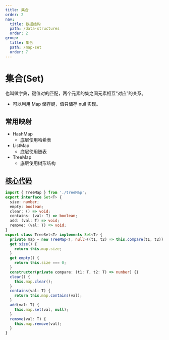 ```yaml
---
title: 集合
order: 2
nav:
  title: 数据结构
  path: /data-structures
  order: 2
group:
  title: 集合
  path: /map-set
  order: 7
---
```


# 集合(Set)

也叫做字典，键值对的匹配，两个元素的集之间元素相互“对应”的关系。

- 可以利用 Map 储存键，值只储存 null 实现。

## 常用映射

- HashMap
  - 底层使用哈希表
- ListMap
  - 底层使用链表
- TreeMap
  - 底层使用树形结构

## [核心代码](https://gitee.com/bestlyg/bestlyg/tree/master/packages/data-structures/src/map-set/treeSet.ts)

```ts
import { TreeMap } from './treeMap';
export interface Set<T> {
  size: number;
  empty: boolean;
  clear: () => void;
  contains: (val: T) => boolean;
  add: (val: T) => void;
  remove: (val: T) => void;
}
export class TreeSet<T> implements Set<T> {
  private map = new TreeMap<T, null>((t1, t2) => this.compare(t1, t2));
  get size() {
    return this.map.size;
  }
  get empty() {
    return this.size === 0;
  }
  constructor(private compare: (t1: T, t2: T) => number) {}
  clear() {
    this.map.clear();
  }
  contains(val: T) {
    return this.map.contains(val);
  }
  add(val: T) {
    this.map.set(val, null);
  }
  remove(val: T) {
    this.map.remove(val);
  }
}
```
